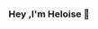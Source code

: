 ### Hey ,I'm Heloise 👋

<!--
**heloise-viegas/heloise-viegas** is a ✨ _special_ ✨ repository because its `README.md` (this file) appears on your GitHub profile.

Here are some ideas to get you started:

- 🔭 I’m currently working on To Do App
- 🌱 I’m currently learning Flutter
- 👯 I’m looking to collaborate on beginner friendly flutter projects
- 🤔 I’m looking for help with building apps using flutter
- 💬 Ask me about 
- 📫 How to reach me: heloisereinaviegas2gmail.com
- 😄 Pronouns: She
- ⚡ Fun fact: ...
